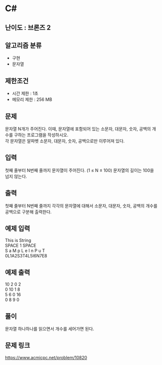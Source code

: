 # C#

## 난이도 : 브론즈 2

## 알고리즘 분류
  - 구현
  - 문자열

## 제한조건
  - 시간 제한 : 1초
  - 메모리 제한 : 256 MB

## 문제
문자열 N개가 주어진다. 이때, 문자열에 포함되어 있는 소문자, 대문자, 숫자, 공백의 개수를 구하는 프로그램을 작성하시오.<br/>
각 문자열은 알파벳 소문자, 대문자, 숫자, 공백으로만 이루어져 있다.<br/>

## 입력
첫째 줄부터 N번째 줄까지 문자열이 주어진다. (1 ≤ N ≤ 100) 문자열의 길이는 100을 넘지 않는다.<br/>

## 출력
첫째 줄부터 N번째 줄까지 각각의 문자열에 대해서 소문자, 대문자, 숫자, 공백의 개수를 공백으로 구분해 출력한다.<br/>

## 예제 입력
This is String<br/>
SPACE    1    SPACE<br/>
 S a M p L e I n P u T     <br/>
0L1A2S3T4L5I6N7E8<br/>

## 예제 출력
10 2 0 2<br/>
0 10 1 8<br/>
5 6 0 16<br/>
0 8 9 0<br/>

## 풀이
문자열 하나하나를 읽으면서 개수를 세어가면 된다.<br/>

## 문제 링크
https://www.acmicpc.net/problem/10820